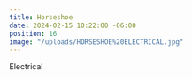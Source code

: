 ```yaml
---
title: Horseshoe
date: 2024-02-15 10:22:00 -06:00
position: 16
image: "/uploads/HORSESHOE%20ELECTRICAL.jpg"
---
```


Electrical